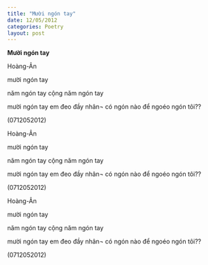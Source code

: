 ```yaml
---
title: "Mười ngón tay"
date: 12/05/2012
categories: Poetry
layout: post
---
```


**Mười ngón tay**

Hoàng-Ân



mười ngón tay


năm ngón tay
cộng
năm ngón tay

mười ngón tay em đeo đầy nhân¬
có ngón nào để ngoéo ngón tôi??

(0712052012)

Hoàng-Ân



mười ngón tay


năm ngón tay
cộng
năm ngón tay

mười ngón tay em đeo đầy nhân¬
có ngón nào để ngoéo ngón tôi??

(0712052012)

Hoàng-Ân



mười ngón tay


năm ngón tay
cộng
năm ngón tay

mười ngón tay em đeo đầy nhân¬
có ngón nào để ngoéo ngón tôi??

(0712052012)
